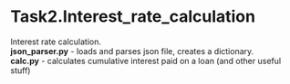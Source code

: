 # Task2.Interest_rate_calculation
Interest rate calculation.  
<b>json_parser.py</b> - loads and parses json file, creates a dictionary.  
<b>calc.py</b> -  calculates cumulative interest paid on a loan (and other useful stuff)
